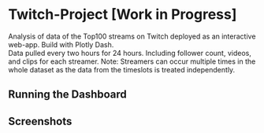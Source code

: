 # Twitch-Project [Work in Progress]

Analysis of data of the Top100 streams on Twitch deployed as an interactive web-app. Build with Plotly Dash. <br>
Data pulled every two hours for 24 hours. Including follower count, videos, and clips for each streamer. 
Note: Streamers can occur multiple times in the whole dataset as the data from the timeslots is treated independently.

## Running the Dashboard


## Screenshots

